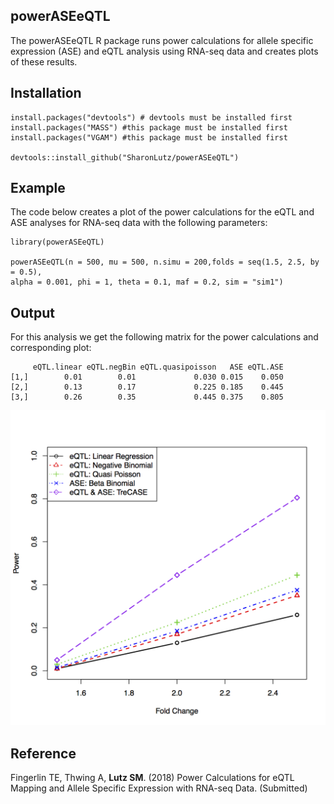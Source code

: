 ## powerASEeQTL
The powerASEeQTL R package runs power calculations for allele specific expression (ASE) and eQTL analysis using RNA-seq data and creates plots of these results.

## Installation
```
install.packages("devtools") # devtools must be installed first
install.packages("MASS") #this package must be installed first
install.packages("VGAM") #this package must be installed first

devtools::install_github("SharonLutz/powerASEeQTL")
```

## Example
The code below creates a plot of the power calculations for the eQTL and ASE analyses for RNA-seq data with the following parameters:
```
library(powerASEeQTL)

powerASEeQTL(n = 500, mu = 500, n.simu = 200,folds = seq(1.5, 2.5, by = 0.5), 
alpha = 0.001, phi = 1, theta = 0.1, maf = 0.2, sim = "sim1")
```

## Output
For this analysis we get the following matrix for the power calculations and corresponding plot:
```
     eQTL.linear eQTL.negBin eQTL.quasipoisson   ASE eQTL.ASE
[1,]        0.01        0.01             0.030 0.015    0.050
[2,]        0.13        0.17             0.225 0.185    0.445
[3,]        0.26        0.35             0.445 0.375    0.805
```
<img src="https://github.com/SharonLutz/powerASEeQTL/blob/master/powerASEeQTLn100Mu500.png" width="600">

## Reference
Fingerlin TE, Thwing A, **Lutz SM**. (2018) Power Calculations for eQTL Mapping and Allele Specific Expression with RNA-seq Data. (Submitted)

